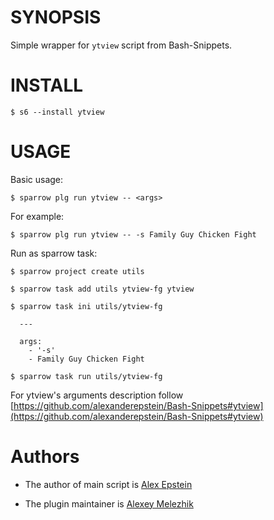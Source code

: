 # SYNOPSIS

Simple wrapper for `ytview` script from Bash-Snippets.


# INSTALL

    $ s6 --install ytview

# USAGE

Basic usage:

    $ sparrow plg run ytview -- <args>

For example:

    $ sparrow plg run ytview -- -s Family Guy Chicken Fight

Run as sparrow task:

    $ sparrow project create utils

    $ sparrow task add utils ytview-fg ytview

    $ sparrow task ini utils/ytview-fg

      ---

      args:
        - '-s'
        - Family Guy Chicken Fight

    $ sparrow task run utils/ytview-fg

For ytview's arguments description follow [https://github.com/alexanderepstein/Bash-Snippets#ytview](https://github.com/alexanderepstein/Bash-Snippets#ytview)

# Authors

* The author of main script is [Alex Epstein](https://github.com/alexanderepstein)

* The plugin maintainer is [Alexey Melezhik](https://github.com/melezhik/)



